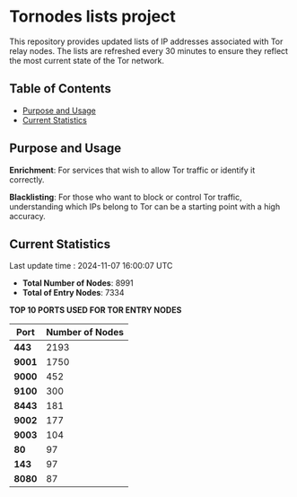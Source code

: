 # Tornodes lists project

This repository provides updated lists of IP addresses associated with Tor relay nodes. The lists are refreshed every 30 minutes to ensure they reflect the most current state of the Tor network.

## Table of Contents

- [Purpose and Usage](#purpose-and-usage)
- [Current Statistics](#current-statistics)


## Purpose and Usage

**Enrichment**: For services that wish to allow Tor traffic or identify it correctly.

**Blacklisting**: For those who want to block or control Tor traffic, understanding which IPs belong to Tor can be a starting point with a high accuracy.

## Current Statistics

Last update time : 2024-11-07 16:00:07 UTC

- **Total Number of Nodes**: 8991
- **Total of Entry Nodes**: 7334

**TOP 10 PORTS USED FOR TOR ENTRY NODES**

| **Port** | **Number of Nodes** |
|------|-----------------|
| **443**   | 2193  |
| **9001**   | 1750  |
| **9000**   | 452  |
| **9100**   | 300  |
| **8443**   | 181  |
| **9002**   | 177  |
| **9003**   | 104  |
| **80**   | 97  |
| **143**   | 97  |
| **8080**   | 87  |

